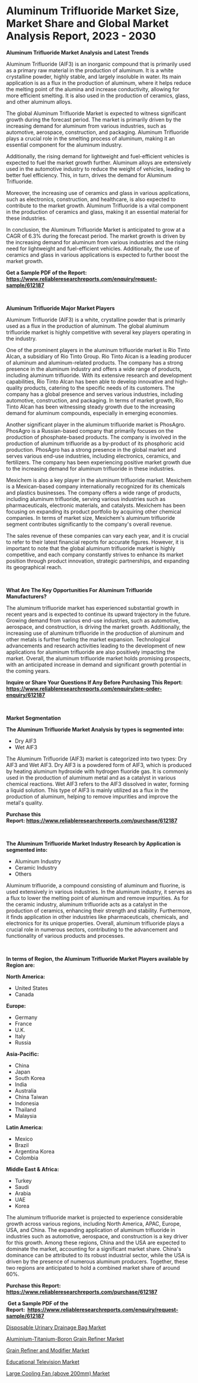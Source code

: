 <p><h1>Aluminum Trifluoride Market Size, Market Share and Global Market Analysis Report, 2023 - 2030</h1></p><p><strong>Aluminum Trifluoride Market Analysis and Latest Trends</strong></p>
<p><p>Aluminum Trifluoride (AlF3) is an inorganic compound that is primarily used as a primary raw material in the production of aluminum. It is a white crystalline powder, highly stable, and largely insoluble in water. Its main application is as a flux in the production of aluminum, where it helps reduce the melting point of the alumina and increase conductivity, allowing for more efficient smelting. It is also used in the production of ceramics, glass, and other aluminum alloys.</p><p>The global Aluminum Trifluoride Market is expected to witness significant growth during the forecast period. The market is primarily driven by the increasing demand for aluminum from various industries, such as automotive, aerospace, construction, and packaging. Aluminum Trifluoride plays a crucial role in the smelting process of aluminum, making it an essential component for the aluminum industry.</p><p>Additionally, the rising demand for lightweight and fuel-efficient vehicles is expected to fuel the market growth further. Aluminum alloys are extensively used in the automotive industry to reduce the weight of vehicles, leading to better fuel efficiency. This, in turn, drives the demand for Aluminum Trifluoride.</p><p>Moreover, the increasing use of ceramics and glass in various applications, such as electronics, construction, and healthcare, is also expected to contribute to the market growth. Aluminum Trifluoride is a vital component in the production of ceramics and glass, making it an essential material for these industries.</p><p>In conclusion, the Aluminum Trifluoride Market is anticipated to grow at a CAGR of 6.3% during the forecast period. The market growth is driven by the increasing demand for aluminum from various industries and the rising need for lightweight and fuel-efficient vehicles. Additionally, the use of ceramics and glass in various applications is expected to further boost the market growth.</p></p>
<p><strong>Get a Sample PDF of the Report:&nbsp; <a href="https://www.reliableresearchreports.com/enquiry/request-sample/612187">https://www.reliableresearchreports.com/enquiry/request-sample/612187</a></strong></p>
<p>&nbsp;</p>
<p><strong>Aluminum Trifluoride Major Market Players</strong></p>
<p><p>Aluminum Trifluoride (AlF3) is a white, crystalline powder that is primarily used as a flux in the production of aluminum. The global aluminum trifluoride market is highly competitive with several key players operating in the industry.</p><p>One of the prominent players in the aluminum trifluoride market is Rio Tinto Alcan, a subsidiary of Rio Tinto Group. Rio Tinto Alcan is a leading producer of aluminum and aluminum-related products. The company has a strong presence in the aluminum industry and offers a wide range of products, including aluminum trifluoride. With its extensive research and development capabilities, Rio Tinto Alcan has been able to develop innovative and high-quality products, catering to the specific needs of its customers. The company has a global presence and serves various industries, including automotive, construction, and packaging. In terms of market growth, Rio Tinto Alcan has been witnessing steady growth due to the increasing demand for aluminum compounds, especially in emerging economies.</p><p>Another significant player in the aluminum trifluoride market is PhosAgro. PhosAgro is a Russian-based company that primarily focuses on the production of phosphate-based products. The company is involved in the production of aluminum trifluoride as a by-product of its phosphoric acid production. PhosAgro has a strong presence in the global market and serves various end-use industries, including electronics, ceramics, and fertilizers. The company has been experiencing positive market growth due to the increasing demand for aluminum trifluoride in these industries.</p><p>Mexichem is also a key player in the aluminum trifluoride market. Mexichem is a Mexican-based company internationally recognized for its chemicals and plastics businesses. The company offers a wide range of products, including aluminum trifluoride, serving various industries such as pharmaceuticals, electronic materials, and catalysts. Mexichem has been focusing on expanding its product portfolio by acquiring other chemical companies. In terms of market size, Mexichem's aluminum trifluoride segment contributes significantly to the company's overall revenue.</p><p>The sales revenue of these companies can vary each year, and it is crucial to refer to their latest financial reports for accurate figures. However, it is important to note that the global aluminum trifluoride market is highly competitive, and each company constantly strives to enhance its market position through product innovation, strategic partnerships, and expanding its geographical reach.</p></p>
<p>&nbsp;</p>
<p><strong>What Are The Key Opportunities For Aluminum Trifluoride Manufacturers?</strong></p>
<p><p>The aluminum trifluoride market has experienced substantial growth in recent years and is expected to continue its upward trajectory in the future. Growing demand from various end-use industries, such as automotive, aerospace, and construction, is driving the market growth. Additionally, the increasing use of aluminum trifluoride in the production of aluminum and other metals is further fueling the market expansion. Technological advancements and research activities leading to the development of new applications for aluminum trifluoride are also positively impacting the market. Overall, the aluminum trifluoride market holds promising prospects, with an anticipated increase in demand and significant growth potential in the coming years.</p></p>
<p><strong>Inquire or Share Your Questions If Any Before Purchasing This Report: <a href="https://www.reliableresearchreports.com/enquiry/pre-order-enquiry/612187">https://www.reliableresearchreports.com/enquiry/pre-order-enquiry/612187</a></strong></p>
<p>&nbsp;</p>
<p><strong>Market Segmentation</strong></p>
<p><strong>The Aluminum Trifluoride Market Analysis by types is segmented into:</strong></p>
<p><ul><li>Dry AlF3</li><li>Wet AlF3</li></ul></p>
<p><p>The Aluminum Trifluoride (AlF3) market is categorized into two types: Dry AlF3 and Wet AlF3. Dry AlF3 is a powdered form of AlF3, which is produced by heating aluminum hydroxide with hydrogen fluoride gas. It is commonly used in the production of aluminum metal and as a catalyst in various chemical reactions. Wet AlF3 refers to the AlF3 dissolved in water, forming a liquid solution. This type of AlF3 is mainly utilized as a flux in the production of aluminum, helping to remove impurities and improve the metal's quality.</p></p>
<p><strong>Purchase this Report:&nbsp;<a href="https://www.reliableresearchreports.com/purchase/612187">https://www.reliableresearchreports.com/purchase/612187</a></strong></p>
<p>&nbsp;</p>
<p><strong>The Aluminum Trifluoride Market Industry Research by Application is segmented into:</strong></p>
<p><ul><li>Aluminum Industry</li><li>Ceramic Industry</li><li>Others</li></ul></p>
<p><p>Aluminum trifluoride, a compound consisting of aluminum and fluorine, is used extensively in various industries. In the aluminum industry, it serves as a flux to lower the melting point of aluminum and remove impurities. As for the ceramic industry, aluminum trifluoride acts as a catalyst in the production of ceramics, enhancing their strength and stability. Furthermore, it finds application in other industries like pharmaceuticals, chemicals, and electronics for its unique properties. Overall, aluminum trifluoride plays a crucial role in numerous sectors, contributing to the advancement and functionality of various products and processes.</p></p>
<p>&nbsp;</p>
<p><strong>In terms of Region, the Aluminum Trifluoride Market Players available by Region are:</strong></p>
<p>
    <p> <strong> North America: </strong>
        <ul>
            <li>United States</li>
            <li>Canada</li>
        </ul>
        </p> 
    <p> <strong> Europe: </strong>
        <ul>
            <li>Germany</li>
            <li>France</li>
            <li>U.K.</li>
            <li>Italy</li>
            <li>Russia</li>
        </ul>
        </p> 
    <p> <strong> Asia-Pacific: </strong>
        <ul>
            <li>China</li>
            <li>Japan</li>
            <li>South Korea</li>
            <li>India</li>
            <li>Australia</li>
            <li>China Taiwan</li>
            <li>Indonesia</li>
            <li>Thailand</li>
            <li>Malaysia</li>
        </ul>
        </p> 
    <p> <strong> Latin America: </strong>
        <ul>
            <li>Mexico</li>
            <li>Brazil</li>
            <li>Argentina Korea</li>
            <li>Colombia</li>
        </ul>
        </p> 
    <p> <strong> Middle East & Africa: </strong>
        <ul>
            <li>Turkey</li>
            <li>Saudi</li>
            <li>Arabia</li>
            <li>UAE</li>
            <li>Korea</li>
        </ul>
    </p>
    </p>
<p><p>The aluminum trifluoride market is projected to experience considerable growth across various regions, including North America, APAC, Europe, USA, and China. The expanding application of aluminum trifluoride in industries such as automotive, aerospace, and construction is a key driver for this growth. Among these regions, China and the USA are expected to dominate the market, accounting for a significant market share. China's dominance can be attributed to its robust industrial sector, while the USA is driven by the presence of numerous aluminum producers. Together, these two regions are anticipated to hold a combined market share of around 60%.</p></p>
<p><strong>Purchase this Report: <a href="https://www.reliableresearchreports.com/purchase/612187">https://www.reliableresearchreports.com/purchase/612187</a></strong></p>
<p>&nbsp;<strong>Get a Sample PDF of the Report:&nbsp;&nbsp;<a href="https://www.reliableresearchreports.com/enquiry/request-sample/612187">https://www.reliableresearchreports.com/enquiry/request-sample/612187</a></strong></p>
<p><strong></strong></p>
<p><p><a href="https://www.linkedin.com/pulse/disposable-urinary-drainage-bag-market-size-growth-forecast-from/">Disposable Urinary Drainage Bag Market</a></p><p><a href="https://github.com/amae102299/Market-Research-Report-List-1/blob/main/aluminium-titanium-boron-grain-refiner-market.md">Aluminium-Titanium-Boron Grain Refiner Market</a></p><p><a href="https://github.com/prosalinda88/Market-Research-Report-List-1/blob/main/grain-refiner-and-modifier-market.md">Grain Refiner and Modifier Market</a></p><p><a href="https://medium.com/@dorothypeters68/educational-television-market-research-report-its-history-and-forecast-2023-to-2030-36fa0dbe4cf6">Educational Television Market</a></p><p><a href="https://www.linkedin.com/pulse/large-cooling-fan-above-200mm-market-size-share-global-analysis/">Large Cooling Fan (above 200mm) Market</a></p></p>